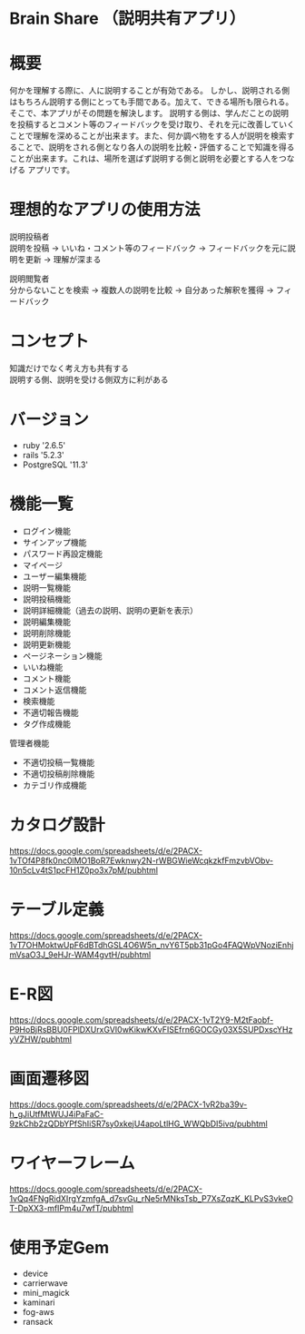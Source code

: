 # Brain Share （説明共有アプリ）

# 概要

何かを理解する際に、人に説明することが有効である。 しかし、説明される側はもちろん説明する側にとっても手間である。加えて、できる場所も限られる。 そこで、本アプリがその問題を解決します。 説明する側は、学んだことの説明を投稿するとコメント等のフィードバックを受け取り、それを元に改善していくことで理解を深めることが出来ます。また、何か調べ物をする人が説明を検索することで、説明をされる側となり各人の説明を比較・評価することで知識を得ることが出来ます。これは、場所を選ばず説明する側と説明を必要とする人をつなげる アプリです。

# 理想的なアプリの使用方法

説明投稿者<br>
説明を投稿 → いいね・コメント等のフィードバック → フィードバックを元に説明を更新 → 理解が深まる<br>

説明閲覧者<br>
分からないことを検索 → 複数人の説明を比較 → 自分あった解釈を獲得 → フィードバック

# コンセプト

知識だけでなく考え方も共有する<br>
説明する側、説明を受ける側双方に利がある

# バージョン

- ruby '2.6.5'
- rails '5.2.3'
- PostgreSQL '11.3'

# 機能一覧

- ログイン機能
- サインアップ機能
- パスワード再設定機能
- マイページ
- ユーザー編集機能
- 説明一覧機能
- 説明投稿機能
- 説明詳細機能（過去の説明、説明の更新を表示）
- 説明編集機能
- 説明削除機能
- 説明更新機能
- ページネーション機能
- いいね機能
- コメント機能
- コメント返信機能
- 検索機能
- 不適切報告機能
- タグ作成機能<br>

管理者機能

- 不適切投稿一覧機能
- 不適切投稿削除機能
- カテゴリ作成機能

# カタログ設計

<https://docs.google.com/spreadsheets/d/e/2PACX-1vTOf4P8fk0nc0lMO1BoR7Ewknwy2N-rWBGWieWcqkzkfFmzvbVObv-10n5cLv4tS1pcFH1Z0po3x7pM/pubhtml>

# テーブル定義

<https://docs.google.com/spreadsheets/d/e/2PACX-1vT7OHMoktwUpF6dBTdhGSL4O6W5n_nvY6T5pb31pGo4FAQWpVNoziEnhjmVsaO3J_9eHJr-WAM4gvtH/pubhtml>

# E-R図

<https://docs.google.com/spreadsheets/d/e/2PACX-1vT2Y9-M2tFaobf-P9HoBjRsBBU0FPlDXUrxGVI0wKikwKXvFISEfrn6GOCGy03X5SUPDxscYHzyVZHW/pubhtml>

# 画面遷移図

<https://docs.google.com/spreadsheets/d/e/2PACX-1vR2ba39v-h_gJiUtfMtWUJ4iPaFaC-9zkChb2zQDbYPfShIiSR7sy0xkejU4apoLtlHG_WWQbDI5ivq/pubhtml>

# ワイヤーフレーム

<https://docs.google.com/spreadsheets/d/e/2PACX-1vQq4FNgRidXIrgYzmfgA_d7svGu_rNe5rMNksTsb_P7XsZqzK_KLPvS3vkeOT-DpXX3-mfIPm4u7wfT/pubhtml>

# 使用予定Gem

- device
- carrierwave
- mini_magick
- kaminari
- fog-aws
- ransack
